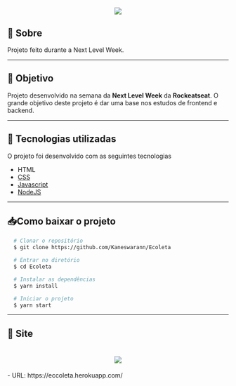 <h1 align="center"> 
  <img src="https://ik.imagekit.io/oj7trck322/Launchbase_v2WBWPmh4.png">
</h1>

## 🔖 Sobre
Projeto feito durante a Next Level Week.

---

## 📌 Objetivo
Projeto desenvolvido na semana da **Next Level Week** da **Rockeatseat**. O grande objetivo deste projeto é dar uma base nos estudos de frontend e backend. 

---

## 🚀 Tecnologias utilizadas
O projeto foi desenvolvido com as seguintes tecnologias
- HTML
- [CSS](https://eccoleta.herokuapp.com/)
- [Javascript](https://www.javascript.com/)
- [NodeJS](https://nodejs.org/)

---

## 📥Como baixar o projeto

```bash
  # Clonar o repositório
  $ git clone https://github.com/Kaneswarann/Ecoleta

  # Entrar no diretório
  $ cd Ecoleta

  # Instalar as dependências
  $ yarn install

  # Iniciar o projeto
  $ yarn start
```
---
## 📌 Site

<h1 align="center"> 
  <img src="https://i.imgur.com/4HI2nfp.png">
</h1>
- URL: https://eccoleta.herokuapp.com/
